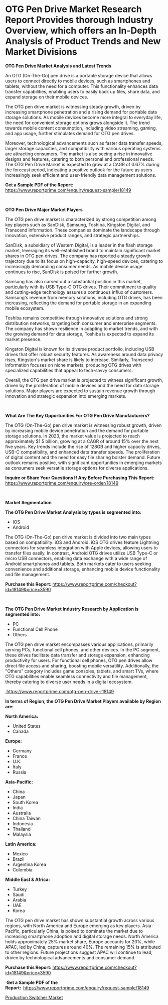 <p><h1>OTG Pen Drive Market Research Report Provides thorough Industry Overview, which offers an In-Depth Analysis of Product Trends and New Market Divisions</h1></p><p><strong>OTG Pen Drive Market Analysis and Latest Trends</strong></p>
<p><p>An OTG (On-The-Go) pen drive is a portable storage device that allows users to connect directly to mobile devices, such as smartphones and tablets, without the need for a computer. This functionality enhances data transfer capabilities, enabling users to easily back up files, share data, and expand storage on their mobile devices. </p><p>The OTG pen drive market is witnessing steady growth, driven by increasing smartphone penetration and a rising demand for portable data storage solutions. As mobile devices become more integral to everyday life, the need for convenient storage options grows alongside it. The trend towards mobile content consumption, including video streaming, gaming, and app usage, further stimulates demand for OTG pen drives. </p><p>Moreover, technological advancements such as faster data transfer speeds, larger storage capacities, and compatibility with various operating systems are attracting consumers. The market is also seeing a rise in innovative designs and features, catering to both personal and professional needs. The OTG Pen Drive Market is expected to grow at a CAGR of 0.67% during the forecast period, indicating a positive outlook for the future as users increasingly seek efficient and user-friendly data management solutions.</p></p>
<p><strong>Get a Sample PDF of the Report:&nbsp;</strong> <a href="https://www.reportprime.com/enquiry/request-sample/18149?utm_campaign=2887&utm_medium=2&utm_source=Github&utm_content=ia&utm_term=18032025&utm_id=otg-pen-drive">https://www.reportprime.com/enquiry/request-sample/18149</a></p>
<p>&nbsp;</p>
<p><strong>OTG Pen Drive Major Market Players</strong></p>
<p><p>The OTG pen drive market is characterized by strong competition among key players such as SanDisk, Samsung, Toshiba, Kingston Digital, and Transcend Information. These companies dominate the landscape through innovation, extensive product ranges, and strategic partnerships.</p><p>SanDisk, a subsidiary of Western Digital, is a leader in the flash storage market, leveraging its well-established brand to maintain significant market shares in OTG pen drives. The company has reported a steady growth trajectory due to its focus on high-capacity, high-speed devices, catering to increasingly demanding consumer needs. As mobile device usage continues to rise, SanDisk is poised for further growth.</p><p>Samsung has also carved out a substantial position in this market, particularly with its USB Type-C OTG drives. Their commitment to quality and cutting-edge technology assures a continuous influx of customers. Samsung's revenue from memory solutions, including OTG drives, has been increasing, reflecting the demand for portable storage in an expanding mobile ecosystem.</p><p>Toshiba remains competitive through innovative solutions and strong distribution networks, targeting both consumer and enterprise segments. The company has shown resilience in adapting to market trends, and with the growing demand for data storage, Toshiba is expected to expand its market presence.</p><p>Kingston Digital is known for its diverse product portfolio, including USB drives that offer robust security features. As awareness around data privacy rises, Kingston's market share is likely to increase. Similarly, Transcend Information focuses on niche markets, producing OTG drives with specialized capabilities that appeal to tech-savvy consumers.</p><p>Overall, the OTG pen drive market is projected to witness significant growth, driven by the proliferation of mobile devices and the need for data storage solutions. Major players are expected to sustain revenue growth through innovation and strategic expansion into emerging markets.</p></p>
<p>&nbsp;</p>
<p><strong>What Are The Key Opportunities For OTG Pen Drive Manufacturers?</strong></p>
<p><p>The OTG (On-The-Go) pen drive market is witnessing robust growth, driven by increasing mobile device penetration and the demand for portable storage solutions. In 2023, the market value is projected to reach approximately $1.5 billion, growing at a CAGR of around 15% over the next five years. Key trends include the rise of 128GB and higher capacity drives, USB-C compatibility, and enhanced data transfer speeds. The proliferation of digital content and the need for easy file sharing bolster demand. Future outlook remains positive, with significant opportunities in emerging markets as consumers seek versatile storage options for diverse applications.</p></p>
<p><strong>Inquire or Share Your Questions If Any Before Purchasing This Report:</strong> <a href="https://www.reportprime.com/enquiry/pre-order/18149?utm_campaign=2887&utm_medium=2&utm_source=Github&utm_content=ia&utm_term=18032025&utm_id=otg-pen-drive">https://www.reportprime.com/enquiry/pre-order/18149</a></p>
<p>&nbsp;</p>
<p><strong>Market Segmentation</strong></p>
<p><strong>The OTG Pen Drive Market Analysis by types is segmented into:</strong></p>
<p><ul><li>IOS</li><li>Android</li></ul></p>
<p><p>The OTG (On-The-Go) pen drive market is divided into two main types based on compatibility: iOS and Android. iOS OTG drives feature Lightning connectors for seamless integration with Apple devices, allowing users to transfer files easily. In contrast, Android OTG drives utilize USB Type-C or micro USB connectors, enabling data exchange with a wide range of Android smartphones and tablets. Both markets cater to users seeking convenience and additional storage, enhancing mobile device functionality and file management.</p></p>
<p><strong>Purchase this Report:&nbsp;</strong><a href="https://www.reportprime.com/checkout?id=18149&price=3590&utm_campaign=2887&utm_medium=2&utm_source=Github&utm_content=ia&utm_term=18032025&utm_id=otg-pen-drive">https://www.reportprime.com/checkout?id=18149&price=3590</a></p>
<p>&nbsp;</p>
<p><strong>The OTG Pen Drive Market Industry Research by Application is segmented into:</strong></p>
<p><ul><li>PC</li><li>Functional Cell Phone</li><li>Others</li></ul></p>
<p><p>The OTG pen drive market encompasses various applications, primarily serving PCs, functional cell phones, and other devices. In the PC segment, these drives facilitate data transfer and storage expansion, enhancing productivity for users. For functional cell phones, OTG pen drives allow direct file access and sharing, boosting mobile versatility. Additionally, the "Others" category includes game consoles, tablets, and smart TVs, where OTG capabilities enable seamless connectivity and file management, thereby catering to diverse user needs in a digital ecosystem.</p></p>
<p><a href="https://www.reportprime.com/otg-pen-drive-r18149?utm_campaign=2887&utm_medium=2&utm_source=Github&utm_content=ia&utm_term=18032025&utm_id=otg-pen-drive">&nbsp;https://www.reportprime.com/otg-pen-drive-r18149</a></p>
<p><strong>In terms of Region, the OTG Pen Drive Market Players available by Region are:</strong></p>
<p>
    <p> <strong> North America: </strong>
        <ul>
            <li>United States</li>
            <li>Canada</li>
        </ul>
        </p> 
    <p> <strong> Europe: </strong>
        <ul>
            <li>Germany</li>
            <li>France</li>
            <li>U.K.</li>
            <li>Italy</li>
            <li>Russia</li>
        </ul>
        </p> 
    <p> <strong> Asia-Pacific: </strong>
        <ul>
            <li>China</li>
            <li>Japan</li>
            <li>South Korea</li>
            <li>India</li>
            <li>Australia</li>
            <li>China Taiwan</li>
            <li>Indonesia</li>
            <li>Thailand</li>
            <li>Malaysia</li>
        </ul>
        </p> 
    <p> <strong> Latin America: </strong>
        <ul>
            <li>Mexico</li>
            <li>Brazil</li>
            <li>Argentina Korea</li>
            <li>Colombia</li>
        </ul>
        </p> 
    <p> <strong> Middle East & Africa: </strong>
        <ul>
            <li>Turkey</li>
            <li>Saudi</li>
            <li>Arabia</li>
            <li>UAE</li>
            <li>Korea</li>
        </ul>
    </p>
    </p>
<p><p>The OTG pen drive market has shown substantial growth across various regions, with North America and Europe emerging as key players. Asia-Pacific, particularly China, is poised to dominate the market due to increasing smartphone adoption and digital storage needs. North America holds approximately 25% market share, Europe accounts for 20%, while APAC, led by China, captures around 40%. The remaining 15% is attributed to other regions. Future projections suggest APAC will continue to lead, driven by technological advancements and consumer demand.</p></p>
<p><strong>Purchase this Report: </strong><a href="https://www.reportprime.com/checkout?id=18149&price=3590&utm_campaign=2887&utm_medium=2&utm_source=Github&utm_content=ia&utm_term=18032025&utm_id=otg-pen-drive">https://www.reportprime.com/checkout?id=18149&price=3590</a></p>
<p>&nbsp;<strong>Get a Sample PDF of the Report:&nbsp;&nbsp;</strong><a href="https://www.reportprime.com/enquiry/request-sample/18149?utm_campaign=2887&utm_medium=2&utm_source=Github&utm_content=ia&utm_term=18032025&utm_id=otg-pen-drive">https://www.reportprime.com/enquiry/request-sample/18149</a></p>
<p><strong></strong></p>
<p><p><a href="https://github.com/lisaeichler20775/Market-Research-Report-List-1/blob/main/production-switcher-market.md?utm_campaign=2887&utm_medium=2&utm_source=Github&utm_content=ia&utm_term=18032025&utm_id=otg-pen-drive">Production Switcher Market</a></p></p>